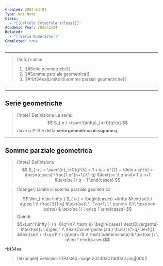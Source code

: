 ```yaml
---
Created: 2024-03-01
Type: Uni Note
Class:
  - "[[Calcolo Integrale (class)]]"
Academic Year: 2023/2024
Related:
  - "[[Serie Numeriche]]"
Completed: true
---
```

---

>[!info] Indice
>1. [[#Serie geometriche]]
>2. [[#Somme parziale geometrica]]
>3. [[#^bf34ea|Limite di somme parziali geometriche]]
---

---
## Serie geometriche 

>[!note] Definizione
>La serie:
>$$
>S_{ n } =\sum^{\infty}_{n=0}q^{n}
>$$ 
>dove $q \in \mathbb{R}$ è detta **serie geometrica di ragione q**

---
## Somme parziale geometrica

>[!note] Definizione
>$$
>S_{ n } = \sum^{n}_{=0}q^{k} = 1 + q + q^{2} + \dots + q^{n} = \begin{cases}
>\frac{1-q^{n+1}}{1-q} &\text{se }\ q \not= 1 \\
>n+1 &\text{se }\ q = 1
>\end{cases}
>$$

>[!danger] Limite di somma parziale geometrica
>
>$$
>\lim_{ n \to \infty } S_{ n } = \begin{cases}
> +\infty  &\text{se}\ \ q\geq 1 \\
>\frac{1}{1-q} &\text{se}\ \ -1<q<1\ \ \  (q\not= 0)\\
>\text{non esiste} & \text{se }\ \ q\leq 1
>\end{cases}
>$$
>Quindi:
>$$\sum^{\infty }_{n=0}q^{n}\ \text{ è} \begin{cases}
>\text{Divergente} &\text{se}\ \ q\geq 1 \\
>\text{Convergente (ad } \frac{1}{1-q} \text{)} &\text{se}\ \ -1<q<1\ \ \ (q\not= 0) \\
>\text{Indeterminata} & \text{se }\ \ q\leq 1
>\end{cases}$$

^bf34ea

>[!example] Esempio:
>![[Pasted image 20240301161032.png|600]]

